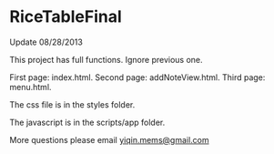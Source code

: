 RiceTableFinal
==============
Update 08/28/2013

This project has full functions. Ignore previous one.

First page: index.html.
Second page: addNoteView.html.
Third page: menu.html.

The css file is in the styles folder.

The javascript is in the scripts/app folder.

More questions please email yiqin.mems@gmail.com
